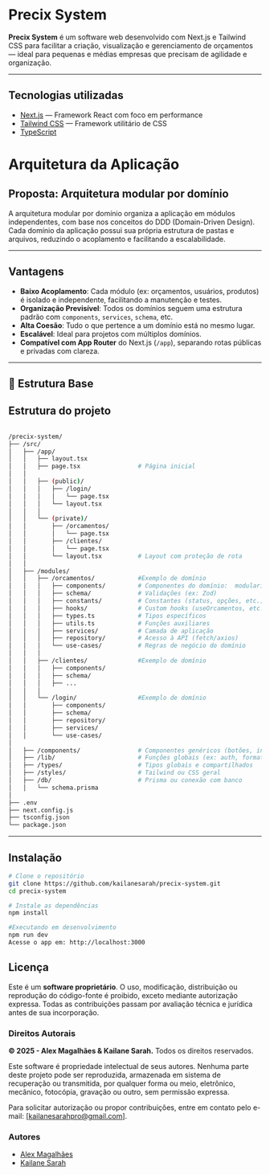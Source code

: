 # Precix System

**Precix System** é um software web desenvolvido com Next.js e Tailwind CSS para facilitar a criação, visualização e gerenciamento de orçamentos — ideal para pequenas e médias empresas que precisam de agilidade e organização.

---

## Tecnologias utilizadas 

- [Next.js](https://nextjs.org/) — Framework React com foco em performance
- [Tailwind CSS](https://tailwindcss.com/) — Framework utilitário de CSS
- [TypeScript](https://www.typescriptlang.org/) 

# Arquitetura da Aplicação

## Proposta: Arquitetura modular por domínio
A arquitetura modular por domínio organiza a aplicação em módulos independentes, com base nos conceitos do DDD (Domain-Driven Design). Cada domínio da aplicação possui sua própria estrutura de pastas e arquivos, reduzindo o acoplamento e facilitando a escalabilidade.

---

## Vantagens

- **Baixo Acoplamento**: Cada módulo (ex: orçamentos, usuários, produtos) é isolado e independente, facilitando a manutenção e testes.
- **Organização Previsível**: Todos os domínios seguem uma estrutura padrão com `components`, `services`, `schema`, etc.
- **Alta Coesão**: Tudo o que pertence a um domínio está no mesmo lugar.
- **Escalável**: Ideal para projetos com múltiplos domínios.
- **Compatível com App Router** do Next.js (`/app`), separando rotas públicas e privadas com clareza.

---

## 🧱 Estrutura Base



## Estrutura do projeto

```bash

/precix-system/
├── /src/
│   ├── /app/
│   │   ├── layout.tsx
│   │   ├── page.tsx                # Página inicial
│   │
│   │   ├── (public)/
│   │   │   ├── /login/
│   │   │   │   └── page.tsx
│   │   │   └── layout.tsx
│   │   │
│   │   └── (private)/
│   │       ├── /orcamentos/
│   │       │   └── page.tsx
│   │       ├── /clientes/
│   │       │   └── page.tsx
│   │       └── layout.tsx          # Layout com proteção de rota
│   │
│   ├── /modules/
│   │   ├── /orcamentos/            #Exemplo de domínio
│   │   │   ├── components/         # Componentes do domínio:  modularização por funcionalidade, e não por tipo técnico
│   │   │   ├── schema/             # Validações (ex: Zod)
│   │   │   ├── constants/          # Constantes (status, opções, etc.)
│   │   │   ├── hooks/              # Custom hooks (useOrcamentos, etc.)
│   │   │   ├── types.ts            # Tipos específicos
│   │   │   ├── utils.ts            # Funções auxiliares
│   │   │   ├── services/           # Camada de aplicação
│   │   │   ├── repository/         # Acesso à API (fetch/axios)
│   │   │   └── use-cases/          # Regras de negócio do domínio
│   │   │
│   │   ├── /clientes/              #Exemplo de domínio
│   │   │   ├── components/
│   │   │   ├── schema/
│   │   │   ├── ...
│   │   │
│   │   └── /login/                 #Exemplo de domínio
│   │       ├── components/
│   │       ├── schema/
│   │       ├── repository/
│   │       ├── services/
│   │       └── use-cases/
│
│   ├── /components/                # Componentes genéricos (botões, inputs)
│   ├── /lib/                       # Funções globais (ex: auth, formatadores)
│   ├── /types/                     # Tipos globais e compartilhados
│   ├── /styles/                    # Tailwind ou CSS geral
│   ├── /db/                        # Prisma ou conexão com banco
│   │   └── schema.prisma
│
├── .env
├── next.config.js
├── tsconfig.json                  
└── package.json

```

---
## Instalação
```bash
# Clone o repositório
git clone https://github.com/kailanesarah/precix-system.git
cd precix-system

# Instale as dependências
npm install

#Executando em desenvolvimento
npm run dev
Acesse o app em: http://localhost:3000

```
## Licença

Este é um **software proprietário**. O uso, modificação, distribuição ou reprodução do código-fonte é proibido, exceto mediante autorização expressa. Todas as contribuições passam por avaliação técnica e jurídica antes de sua incorporação.

### Direitos Autorais

**© 2025 - Alex Magalhães & Kailane Sarah.** Todos os direitos reservados.

Este software é propriedade intelectual de seus autores. Nenhuma parte deste projeto pode ser reproduzida, armazenada em sistema de recuperação ou transmitida, por qualquer forma ou meio, eletrônico, mecânico, fotocópia, gravação ou outro, sem permissão expressa.

Para solicitar autorização ou propor contribuições, entre em contato pelo e-mail: [kailanesarahpro@gmail.com].


### Autores
- [Alex Magalhães](https://github.com/alexmagalhaes)
- [Kailane Sarah](https://github.com/Kailanesarah)